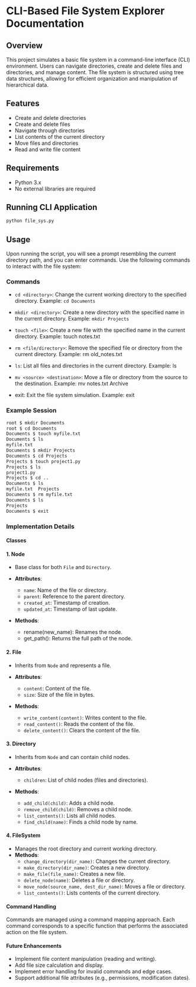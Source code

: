 # CLI-Based File System Explorer Documentation

## Overview

This project simulates a basic file system in a command-line interface (CLI) environment. Users can navigate directories, create and delete files and directories, and manage content. The file system is structured using tree data structures, allowing for efficient organization and manipulation of hierarchical data.

## Features

- Create and delete directories
- Create and delete files
- Navigate through directories
- List contents of the current directory
- Move files and directories
- Read and write file content

## Requirements

- Python 3.x
- No external libraries are required

## Running CLI Application

```bash
python file_sys.py
```

## Usage

Upon running the script, you will see a prompt resembling the current directory path, and you can enter commands. Use the following commands to interact with the file system:

### Commands

- `cd <directory>`: Change the current working directory to the specified directory.
Example: `cd Documents`

- `mkdir <directory>`: Create a new directory with the specified name in the current directory.
Example: `mkdir Projects`

- `touch <file>`: Create a new file with the specified name in the current directory.
Example: touch notes.txt

- `rm <file/directory>`: Remove the specified file or directory from the current directory.
Example: rm old_notes.txt

- `ls`: List all files and directories in the current directory.
Example: ls

- `mv <source> <destination>`: Move a file or directory from the source to the destination.
Example: mv notes.txt Archive

- exit: Exit the file system simulation.
Example: exit

### Example Session

```bash
root $ mkdir Documents
root $ cd Documents
Documents $ touch myfile.txt
Documents $ ls
myfile.txt
Documents $ mkdir Projects
Documents $ cd Projects
Projects $ touch project1.py
Projects $ ls
project1.py
Projects $ cd ..
Documents $ ls
myfile.txt  Projects
Documents $ rm myfile.txt
Documents $ ls
Projects
Documents $ exit
```

### Implementation Details

#### Classes

#### 1. Node

- Base class for both `File` and `Directory`.
- **Attributes**:
  - `name`: Name of the file or directory.
  - `parent`: Reference to the parent directory.
  - `created_at`: Timestamp of creation.
  - `updated_at`: Timestamp of last update.

- **Methods**:
  - rename(new_name): Renames the node.
  - get_path(): Returns the full path of the node.

#### 2. File

- Inherits from `Node` and represents a file.
- **Attributes**:
  - `content`: Content of the file.
  - `size`: Size of the file in bytes.

- **Methods**:
  - `write_content(content)`: Writes content to the file.
  - `read_content()`: Reads the content of the file.
  - `delete_content()`: Clears the content of the file.

#### 3. Directory

- Inherits from `Node` and can contain child nodes.
- **Attributes**:
  - `children`: List of child nodes (files and directories).

- **Methods**:
  - `add_child(child)`: Adds a child node.
  - `remove_child(child)`: Removes a child node.
  - `list_contents()`: Lists all child nodes.
  - `find_child(name)`: Finds a child node by name.

#### 4. FileSystem

- Manages the root directory and current working directory.
- **Methods**:
  - `change_directory(dir_name)`: Changes the current directory.
  - `make_directory(dir_name)`: Creates a new directory.
  - `make_file(file_name)`: Creates a new file.
  - `delete_node(name)`: Deletes a file or directory.
  - `move_node(source_name, dest_dir_name)`: Moves a file or directory.
  - `list_contents()`: Lists contents of the current directory.

#### Command Handling

Commands are managed using a command mapping approach. Each command corresponds to a specific function that performs the associated action on the file system.

#### Future Enhancements

- Implement file content manipulation (reading and writing).
- Add file size calculation and display.
- Implement error handling for invalid commands and edge cases.
- Support additional file attributes (e.g., permissions, modification dates).
